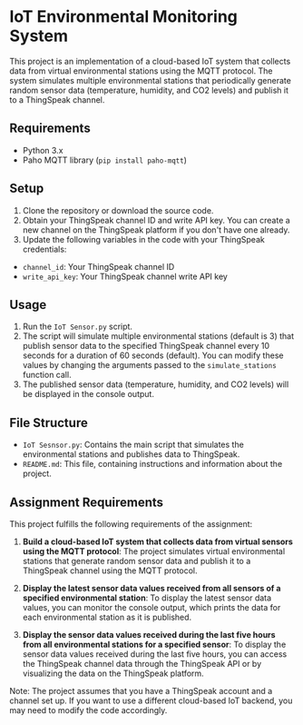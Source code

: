 # IoT Environmental Monitoring System

This project is an implementation of a cloud-based IoT system that collects data from virtual environmental stations using the MQTT protocol. The system simulates multiple environmental stations that periodically generate random sensor data (temperature, humidity, and CO2 levels) and publish it to a ThingSpeak channel.

## Requirements

- Python 3.x
- Paho MQTT library (`pip install paho-mqtt`)

## Setup

1. Clone the repository or download the source code.
2. Obtain your ThingSpeak channel ID and write API key. You can create a new channel on the ThingSpeak platform if you don't have one already.
3. Update the following variables in the code with your ThingSpeak credentials:
  - `channel_id`: Your ThingSpeak channel ID
  - `write_api_key`: Your ThingSpeak channel write API key

## Usage

1. Run the `IoT Sensor.py` script.
2. The script will simulate multiple environmental stations (default is 3) that publish sensor data to the specified ThingSpeak channel every 10 seconds for a duration of 60 seconds (default). You can modify these values by changing the arguments passed to the `simulate_stations` function call.
3. The published sensor data (temperature, humidity, and CO2 levels) will be displayed in the console output.

## File Structure

- `IoT Sesnsor.py`: Contains the main script that simulates the environmental stations and publishes data to ThingSpeak.
- `README.md`: This file, containing instructions and information about the project.

## Assignment Requirements

This project fulfills the following requirements of the assignment:

1. **Build a cloud-based IoT system that collects data from virtual sensors using the MQTT protocol**: The project simulates virtual environmental stations that generate random sensor data and publish it to a ThingSpeak channel using the MQTT protocol.

2. **Display the latest sensor data values received from all sensors of a specified environmental station**: To display the latest sensor data values, you can monitor the console output, which prints the data for each environmental station as it is published.

3. **Display the sensor data values received during the last five hours from all environmental stations for a specified sensor**: To display the sensor data values received during the last five hours, you can access the ThingSpeak channel data through the ThingSpeak API or by visualizing the data on the ThingSpeak platform.

Note: The project assumes that you have a ThingSpeak account and a channel set up. If you want to use a different cloud-based IoT backend, you may need to modify the code accordingly.
